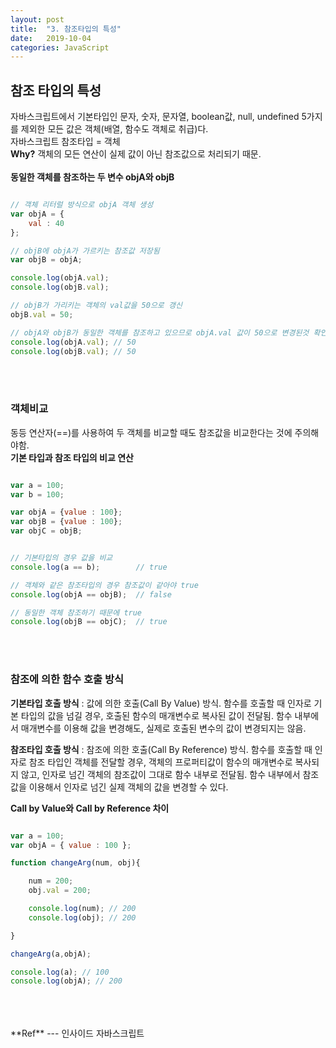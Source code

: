 ```yaml
---
layout: post
title:  "3. 참조타입의 특성"
date:   2019-10-04
categories: JavaScript
---  
```

## 참조 타입의 특성  
자바스크립트에서 기본타입인 문자, 숫자, 문자열, boolean값, null, undefined 5가지를 제외한 모든 값은 객체(배열, 함수도 객체로 취급)다.  
자바스크립트 참조타입 = 객체  
**Why?** 객체의 모든 연산이 실제 값이 아닌 참조값으로 처리되기 때문.  
<br>
**동일한 객체를 참조하는 두 변수 objA와 objB**
```javascript

// 객체 리터럴 방식으로 objA 객체 생성
var objA = {
	val : 40
};

// objB에 objA가 가르키는 참조값 저장됨
var objB = objA;

console.log(objA.val);
console.log(objB.val);

// objB가 가리키는 객체의 val값을 50으로 갱신
objB.val = 50;

// objA와 objB가 동일한 객체를 참조하고 있으므로 objA.val 값이 50으로 변경된것 확인
console.log(objA.val); // 50
console.log(objB.val); // 50

```
  
<br>
<br>
  
### 객체비교  
동등 연산자(==)를 사용하여 두 객체를 비교할 때도 참조값을 비교한다는 것에 주의해야함.  
**기본 타입과 참조 타입의 비교 연산**
```javascript

var a = 100;
var b = 100;

var objA = {value : 100};
var objB = {value : 100};
var objC = objB;


// 기본타입의 경우 값을 비교
console.log(a == b);  		// true

// 객체와 같은 참조타입의 경우 참조값이 같아야 true 
console.log(objA == objB);  // false

// 동일한 객체 참조하기 때문에 true
console.log(objB == objC);  // true

```
  
<br>
<br>
  
### 참조에 의한 함수 호출 방식  
**기본타입 호출 방식** : 값에 의한 호출(Call By Value) 방식. 함수를 호출할 때 인자로 기본 타입의 값을 넘길 경우, 호출된 함수의 매개변수로 복사된 값이 전달됨. 함수 내부에서 매개변수를 이용해 값을 변경해도, 실제로 호출된 변수의 값이 변경되지는 않음.  
  
**참조타입 호출 방식** : 참조에 의한 호출(Call By Reference) 방식. 함수를 호출할 때 인자로 참조 타입인 객체를 전달할 경우, 객체의 프로퍼티값이 함수의 매개변수로 복사되지 않고, 인자로 넘긴 객체의 참조값이 그대로 함수 내부로 전달됨. 함수 내부에서 참조값을 이용해서 인자로 넘긴 실제 객체의 값을 변경할 수 있다.  
  
**Call by Value와 Call by Reference 차이**
```javascript

var a = 100;
var objA = { value : 100 };

function changeArg(num, obj){

	num = 200;
	obj.val = 200;

	console.log(num); // 200
	console.log(obj); // 200

}

changeArg(a,objA);

console.log(a); // 100
console.log(objA); // 200

```
  
  
  
<br>
<br>
<br>
**Ref**  
---  
인사이드 자바스크립트
